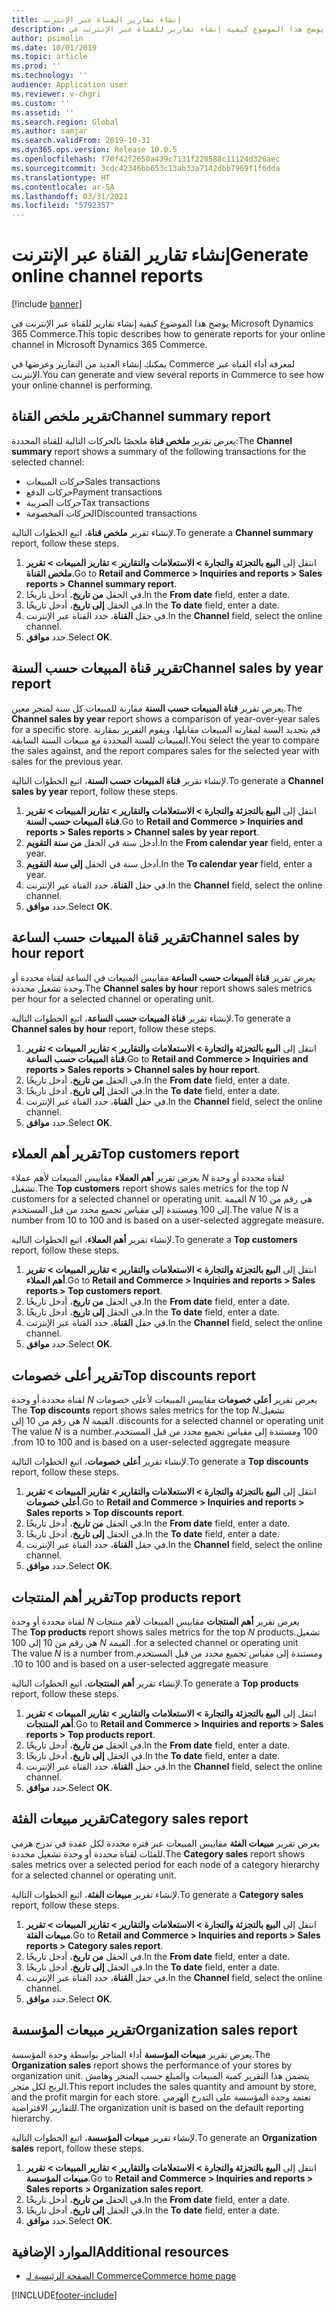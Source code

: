 ```yaml
---
title: إنشاء تقارير القناة عبر الإنترنت
description: يوضح هذا الموضوع كيفية إنشاء تقارير للقناة عبر الإنترنت في Microsoft Dynamics 365 Commerce.
author: psimolin
ms.date: 10/01/2019
ms.topic: article
ms.prod: ''
ms.technology: ''
audience: Application user
ms.reviewer: v-chgri
ms.custom: ''
ms.assetid: ''
ms.search.region: Global
ms.author: samjar
ms.search.validFrom: 2019-10-31
ms.dyn365.ops.version: Release 10.0.5
ms.openlocfilehash: f70f42f2650a439c7131f228588c11124d326aec
ms.sourcegitcommit: 3cdc42346bb653c13ab33a7142dbb7969f1f6dda
ms.translationtype: HT
ms.contentlocale: ar-SA
ms.lasthandoff: 03/31/2021
ms.locfileid: "5792357"
---
```

# <a name="generate-online-channel-reports"></a><span data-ttu-id="1fd31-103">إنشاء تقارير القناة عبر الإنترنت</span><span class="sxs-lookup"><span data-stu-id="1fd31-103">Generate online channel reports</span></span>

[!include [banner](includes/banner.md)]

<span data-ttu-id="1fd31-104">يوضح هذا الموضوع كيفية إنشاء تقارير للقناة عبر الإنترنت في Microsoft Dynamics 365 Commerce.</span><span class="sxs-lookup"><span data-stu-id="1fd31-104">This topic describes how to generate reports for your online channel in Microsoft Dynamics 365 Commerce.</span></span>

<span data-ttu-id="1fd31-105">يمكنك إنشاء العديد من التقارير وعرضها في Commerce لمعرفة أداء القناة عبر الإنترنت.</span><span class="sxs-lookup"><span data-stu-id="1fd31-105">You can generate and view several reports in Commerce to see how your online channel is performing.</span></span>

## <a name="channel-summary-report"></a><span data-ttu-id="1fd31-106">تقرير ملخص القناة</span><span class="sxs-lookup"><span data-stu-id="1fd31-106">Channel summary report</span></span>

<span data-ttu-id="1fd31-107">يعرض تقرير **‏‫ملخص قناة‬** ملخصًا بالحركات التالية للقناة المحددة:</span><span class="sxs-lookup"><span data-stu-id="1fd31-107">The **Channel summary** report shows a summary of the following transactions for the selected channel:</span></span>

- <span data-ttu-id="1fd31-108">حركات المبيعات</span><span class="sxs-lookup"><span data-stu-id="1fd31-108">Sales transactions</span></span>
- <span data-ttu-id="1fd31-109">حركات الدفع</span><span class="sxs-lookup"><span data-stu-id="1fd31-109">Payment transactions</span></span>
- <span data-ttu-id="1fd31-110">حركات الضريبة</span><span class="sxs-lookup"><span data-stu-id="1fd31-110">Tax transactions</span></span>
- <span data-ttu-id="1fd31-111">الحركات المخصومة</span><span class="sxs-lookup"><span data-stu-id="1fd31-111">Discounted transactions</span></span>

<span data-ttu-id="1fd31-112">لإنشاء تقرير **ملخص قناة**، اتبع الخطوات التالية.</span><span class="sxs-lookup"><span data-stu-id="1fd31-112">To generate a **Channel summary** report, follow these steps.</span></span>

1. <span data-ttu-id="1fd31-113">انتقل إلى **البيع بالتجزئة والتجارة \> ‏‫الاستعلامات والتقارير‬ \> ‏‫تقارير المبيعات‬ \> ‏‫تقرير ملخص القناة‬**.</span><span class="sxs-lookup"><span data-stu-id="1fd31-113">Go to **Retail and Commerce \> Inquiries and reports \> Sales reports \> Channel summary report**.</span></span>
1. <span data-ttu-id="1fd31-114">في الحقل **من تاريخ**، أدخل تاريخًا.</span><span class="sxs-lookup"><span data-stu-id="1fd31-114">In the **From date** field, enter a date.</span></span>
1. <span data-ttu-id="1fd31-115">في الحقل **إلى تاريخ**، أدخل تاريخًا.</span><span class="sxs-lookup"><span data-stu-id="1fd31-115">In the **To date** field, enter a date.</span></span>
1. <span data-ttu-id="1fd31-116">في حقل **القناة**، حدد القناة عبر الإنترنت.</span><span class="sxs-lookup"><span data-stu-id="1fd31-116">In the **Channel** field, select the online channel.</span></span>
1. <span data-ttu-id="1fd31-117">حدد **موافق**.</span><span class="sxs-lookup"><span data-stu-id="1fd31-117">Select **OK**.</span></span>
 
## <a name="channel-sales-by-year-report"></a><span data-ttu-id="1fd31-118">تقرير قناة المبيعات حسب السنة</span><span class="sxs-lookup"><span data-stu-id="1fd31-118">Channel sales by year report</span></span> 

<span data-ttu-id="1fd31-119">يعرض تقرير **قناة المبيعات حسب السنة‬** مقارنة للمبيعات كل سنة لمتجر معين.</span><span class="sxs-lookup"><span data-stu-id="1fd31-119">The **Channel sales by year** report shows a comparison of year-over-year sales for a specific store.</span></span> <span data-ttu-id="1fd31-120">قم بتحديد السنة لمقارنه المبيعات مقابلها، ويقوم التقرير بمقارنة المبيعات للسنة المحددة مع مبيعات السنة السابقة.</span><span class="sxs-lookup"><span data-stu-id="1fd31-120">You select the year to compare the sales against, and the report compares sales for the selected year with sales for the previous year.</span></span>

<span data-ttu-id="1fd31-121">لإنشاء تقرير **قناة المبيعات حسب السنة‬**، اتبع الخطوات التالية.</span><span class="sxs-lookup"><span data-stu-id="1fd31-121">To generate a **Channel sales by year** report, follow these steps.</span></span>

1. <span data-ttu-id="1fd31-122">انتقل إلى **البيع بالتجزئة والتجارة \> ‏‫الاستعلامات والتقارير‬ \> ‏‫تقارير المبيعات‬ \> تقرير قناة المبيعات حسب السنة‬‬**.</span><span class="sxs-lookup"><span data-stu-id="1fd31-122">Go to **Retail and Commerce \> Inquiries and reports \> Sales reports \> Channel sales by year report**.</span></span>
1. <span data-ttu-id="1fd31-123">أدخل سنة في الحقل **‏‫من سنة التقويم‬**.</span><span class="sxs-lookup"><span data-stu-id="1fd31-123">In the **From calendar year** field, enter a year.</span></span>
1. <span data-ttu-id="1fd31-124">أدخل سنة في الحقل **إلى سنة التقويم‬**.</span><span class="sxs-lookup"><span data-stu-id="1fd31-124">In the **To calendar year** field, enter a year.</span></span>
1. <span data-ttu-id="1fd31-125">في حقل **القناة**، حدد القناة عبر الإنترنت.</span><span class="sxs-lookup"><span data-stu-id="1fd31-125">In the **Channel** field, select the online channel.</span></span>
1. <span data-ttu-id="1fd31-126">حدد **موافق**.</span><span class="sxs-lookup"><span data-stu-id="1fd31-126">Select **OK**.</span></span>

## <a name="channel-sales-by-hour-report"></a><span data-ttu-id="1fd31-127">تقرير قناة المبيعات حسب الساعة</span><span class="sxs-lookup"><span data-stu-id="1fd31-127">Channel sales by hour report</span></span>

<span data-ttu-id="1fd31-128">يعرض تقرير **قناة المبيعات حسب الساعة‬** مقاييس المبيعات في الساعة لقناة محددة أو وحدة تشغيل محددة.</span><span class="sxs-lookup"><span data-stu-id="1fd31-128">The **Channel sales by hour** report shows sales metrics per hour for a selected channel or operating unit.</span></span>

<span data-ttu-id="1fd31-129">لإنشاء تقرير **قناة المبيعات حسب الساعة‬**، اتبع الخطوات التالية.</span><span class="sxs-lookup"><span data-stu-id="1fd31-129">To generate a **Channel sales by hour** report, follow these steps.</span></span>

1. <span data-ttu-id="1fd31-130">انتقل إلى **البيع بالتجزئة والتجارة \> ‏‫الاستعلامات والتقارير‬ \> ‏‫تقارير المبيعات‬ \> تقرير قناة المبيعات حسب الساعة‬**.</span><span class="sxs-lookup"><span data-stu-id="1fd31-130">Go to **Retail and Commerce \> Inquiries and reports \> Sales reports \> Channel sales by hour report**.</span></span>
1. <span data-ttu-id="1fd31-131">في الحقل **من تاريخ**، أدخل تاريخًا.</span><span class="sxs-lookup"><span data-stu-id="1fd31-131">In the **From date** field, enter a date.</span></span>
1. <span data-ttu-id="1fd31-132">في الحقل **إلى تاريخ**، أدخل تاريخًا.</span><span class="sxs-lookup"><span data-stu-id="1fd31-132">In the **To date** field, enter a date.</span></span>
1. <span data-ttu-id="1fd31-133">في حقل **القناة**، حدد القناة عبر الإنترنت.</span><span class="sxs-lookup"><span data-stu-id="1fd31-133">In the **Channel** field, select the online channel.</span></span>
1. <span data-ttu-id="1fd31-134">حدد **موافق**.</span><span class="sxs-lookup"><span data-stu-id="1fd31-134">Select **OK**.</span></span>

## <a name="top-customers-report"></a><span data-ttu-id="1fd31-135">تقرير أهم العملاء</span><span class="sxs-lookup"><span data-stu-id="1fd31-135">Top customers report</span></span>

<span data-ttu-id="1fd31-136">يعرض تقرير **‏‫أهم العملاء‬** مقاييس المبيعات لأهم عملاء *N* لقناة محددة أو وحدة تشغيل.</span><span class="sxs-lookup"><span data-stu-id="1fd31-136">The **Top customers** report shows sales metrics for the top *N* customers for a selected channel or operating unit.</span></span> <span data-ttu-id="1fd31-137">القيمة *N* هي رقم من 10 إلى 100 ومستندة إلى مقياس تجميع محدد من قبل المستخدم.</span><span class="sxs-lookup"><span data-stu-id="1fd31-137">The value *N* is a number from 10 to 100 and is based on a user-selected aggregate measure.</span></span>

<span data-ttu-id="1fd31-138">لإنشاء تقرير **أهم العملاء**، اتبع الخطوات التالية.</span><span class="sxs-lookup"><span data-stu-id="1fd31-138">To generate a **Top customers** report, follow these steps.</span></span>

1. <span data-ttu-id="1fd31-139">انتقل إلى **البيع بالتجزئة والتجارة \> ‏‫الاستعلامات والتقارير‬ \> ‏‫تقارير المبيعات‬ \> ‏‫‏‫تقرير أهم العملاء‬‬**.</span><span class="sxs-lookup"><span data-stu-id="1fd31-139">Go to **Retail and Commerce \> Inquiries and reports \> Sales reports \> Top customers report**.</span></span>
1. <span data-ttu-id="1fd31-140">في الحقل **من تاريخ**، أدخل تاريخًا.</span><span class="sxs-lookup"><span data-stu-id="1fd31-140">In the **From date** field, enter a date.</span></span>
1. <span data-ttu-id="1fd31-141">في الحقل **إلى تاريخ**، أدخل تاريخًا.</span><span class="sxs-lookup"><span data-stu-id="1fd31-141">In the **To date** field, enter a date.</span></span>
1. <span data-ttu-id="1fd31-142">في حقل **القناة**، حدد القناة عبر الإنترنت.</span><span class="sxs-lookup"><span data-stu-id="1fd31-142">In the **Channel** field, select the online channel.</span></span>
1. <span data-ttu-id="1fd31-143">حدد **موافق**.</span><span class="sxs-lookup"><span data-stu-id="1fd31-143">Select **OK**.</span></span>

## <a name="top-discounts-report"></a><span data-ttu-id="1fd31-144">تقرير أعلى خصومات</span><span class="sxs-lookup"><span data-stu-id="1fd31-144">Top discounts report</span></span>

<span data-ttu-id="1fd31-145">يعرض تقرير **‏‫‏‫أعلى خصومات‬** مقاييس المبيعات لأعلى خصومات *N* لقناة محددة أو وحدة تشغيل.</span><span class="sxs-lookup"><span data-stu-id="1fd31-145">The **Top discounts** report shows sales metrics for the top *N* discounts for a selected channel or operating unit.</span></span> <span data-ttu-id="1fd31-146">القيمة *N* هي رقم من 10 إلى 100 ومستندة إلى مقياس تجميع محدد من قبل المستخدم.</span><span class="sxs-lookup"><span data-stu-id="1fd31-146">The value *N* is a number from 10 to 100 and is based on a user-selected aggregate measure.</span></span>

<span data-ttu-id="1fd31-147">لإنشاء تقرير **أعلى خصومات**، اتبع الخطوات التالية.</span><span class="sxs-lookup"><span data-stu-id="1fd31-147">To generate a **Top discounts** report, follow these steps.</span></span>

1. <span data-ttu-id="1fd31-148">انتقل إلى **البيع بالتجزئة والتجارة \> ‏‫الاستعلامات والتقارير‬ \> ‏‫تقارير المبيعات‬ \> ‏‫‏‫تقرير أعلى خصومات‬‬**.</span><span class="sxs-lookup"><span data-stu-id="1fd31-148">Go to **Retail and Commerce \> Inquiries and reports \> Sales reports \> Top discounts report**.</span></span>
1. <span data-ttu-id="1fd31-149">في الحقل **من تاريخ**، أدخل تاريخًا.</span><span class="sxs-lookup"><span data-stu-id="1fd31-149">In the **From date** field, enter a date.</span></span>
1. <span data-ttu-id="1fd31-150">في الحقل **إلى تاريخ**، أدخل تاريخًا.</span><span class="sxs-lookup"><span data-stu-id="1fd31-150">In the **To date** field, enter a date.</span></span>
1. <span data-ttu-id="1fd31-151">في حقل **القناة**، حدد القناة عبر الإنترنت.</span><span class="sxs-lookup"><span data-stu-id="1fd31-151">In the **Channel** field, select the online channel.</span></span>
1. <span data-ttu-id="1fd31-152">حدد **موافق**.</span><span class="sxs-lookup"><span data-stu-id="1fd31-152">Select **OK**.</span></span>

## <a name="top-products-report"></a><span data-ttu-id="1fd31-153">تقرير أهم المنتجات</span><span class="sxs-lookup"><span data-stu-id="1fd31-153">Top products report</span></span>

<span data-ttu-id="1fd31-154">يعرض تقرير **‏‫‏‫‏‫أهم المنتجات‬** مقاييس المبيعات لأهم منتجات *N* لقناة محددة أو وحدة تشغيل.</span><span class="sxs-lookup"><span data-stu-id="1fd31-154">The **Top products** report shows sales metrics for the top *N* products for a selected channel or operating unit.</span></span> <span data-ttu-id="1fd31-155">القيمة *N* هي رقم من 10 إلى 100 ومستندة إلى مقياس تجميع محدد من قبل المستخدم.</span><span class="sxs-lookup"><span data-stu-id="1fd31-155">The value *N* is a number from 10 to 100 and is based on a user-selected aggregate measure.</span></span>

<span data-ttu-id="1fd31-156">لإنشاء تقرير **أهم المنتجات**، اتبع الخطوات التالية.</span><span class="sxs-lookup"><span data-stu-id="1fd31-156">To generate a **Top products** report, follow these steps.</span></span>

1. <span data-ttu-id="1fd31-157">انتقل إلى **البيع بالتجزئة والتجارة \> ‏‫الاستعلامات والتقارير‬ \> ‏‫تقارير المبيعات‬ \> ‏‫‏‫تقرير أهم المنتجات‬‬**.</span><span class="sxs-lookup"><span data-stu-id="1fd31-157">Go to **Retail and Commerce \> Inquiries and reports \> Sales reports \> Top products report**.</span></span>
1. <span data-ttu-id="1fd31-158">في الحقل **من تاريخ**، أدخل تاريخًا.</span><span class="sxs-lookup"><span data-stu-id="1fd31-158">In the **From date** field, enter a date.</span></span>
1. <span data-ttu-id="1fd31-159">في الحقل **إلى تاريخ**، أدخل تاريخًا.</span><span class="sxs-lookup"><span data-stu-id="1fd31-159">In the **To date** field, enter a date.</span></span>
1. <span data-ttu-id="1fd31-160">في حقل **القناة**، حدد القناة عبر الإنترنت.</span><span class="sxs-lookup"><span data-stu-id="1fd31-160">In the **Channel** field, select the online channel.</span></span>
1. <span data-ttu-id="1fd31-161">حدد **موافق**.</span><span class="sxs-lookup"><span data-stu-id="1fd31-161">Select **OK**.</span></span>

## <a name="category-sales-report"></a><span data-ttu-id="1fd31-162">تقرير مبيعات الفئة</span><span class="sxs-lookup"><span data-stu-id="1fd31-162">Category sales report</span></span>

<span data-ttu-id="1fd31-163">يعرض تقرير **مبيعات الفئة** مقاييس المبيعات عبر فتره محددة لكل عقدة في تدرج هرمي للفئات لقناة محددة أو وحدة تشغيل محددة.</span><span class="sxs-lookup"><span data-stu-id="1fd31-163">The **Category sales** report shows sales metrics over a selected period for each node of a category hierarchy for a selected channel or operating unit.</span></span>

<span data-ttu-id="1fd31-164">لإنشاء تقرير **مبيعات الفئة**، اتبع الخطوات التالية.</span><span class="sxs-lookup"><span data-stu-id="1fd31-164">To generate a **Category sales** report, follow these steps.</span></span>

1. <span data-ttu-id="1fd31-165">انتقل إلى **البيع بالتجزئة والتجارة \> الاستعلامات والتقارير \> تقارير المبيعات \> تقرير مبيعات الفئة**.</span><span class="sxs-lookup"><span data-stu-id="1fd31-165">Go to **Retail and Commerce \> Inquiries and reports \> Sales reports \> Category sales report**.</span></span>
1. <span data-ttu-id="1fd31-166">في الحقل **من تاريخ**، أدخل تاريخًا.</span><span class="sxs-lookup"><span data-stu-id="1fd31-166">In the **From date** field, enter a date.</span></span>
1. <span data-ttu-id="1fd31-167">في الحقل **إلى تاريخ**، أدخل تاريخًا.</span><span class="sxs-lookup"><span data-stu-id="1fd31-167">In the **To date** field, enter a date.</span></span>
1. <span data-ttu-id="1fd31-168">في حقل **القناة**، حدد القناة عبر الإنترنت.</span><span class="sxs-lookup"><span data-stu-id="1fd31-168">In the **Channel** field, select the online channel.</span></span>
1. <span data-ttu-id="1fd31-169">حدد **موافق**.</span><span class="sxs-lookup"><span data-stu-id="1fd31-169">Select **OK**.</span></span>

## <a name="organization-sales-report"></a><span data-ttu-id="1fd31-170">تقرير مبيعات المؤسسة</span><span class="sxs-lookup"><span data-stu-id="1fd31-170">Organization sales report</span></span>

<span data-ttu-id="1fd31-171">يعرض تقرير **مبيعات المؤسسة‬** أداء المتاجر بواسطة وحدة المؤسسة.</span><span class="sxs-lookup"><span data-stu-id="1fd31-171">The **Organization sales** report shows the performance of your stores by organization unit.</span></span> <span data-ttu-id="1fd31-172">يتضمن هذا التقرير كمية المبيعات والمبلغ حسب المتجر وهامش الربح لكل متجر.</span><span class="sxs-lookup"><span data-stu-id="1fd31-172">This report includes the sales quantity and amount by store, and the profit margin for each store.</span></span> <span data-ttu-id="1fd31-173">تعتمد وحدة المؤسسة على التدرج الهرمي للتقارير الافتراضية.</span><span class="sxs-lookup"><span data-stu-id="1fd31-173">The organization unit is based on the default reporting hierarchy.</span></span>

<span data-ttu-id="1fd31-174">لإنشاء تقرير **مبيعات المؤسسة**، اتبع الخطوات التالية.</span><span class="sxs-lookup"><span data-stu-id="1fd31-174">To generate an **Organization sales** report, follow these steps.</span></span>

1. <span data-ttu-id="1fd31-175">انتقل إلى **البيع بالتجزئة والتجارة \> ‏‫الاستعلامات والتقارير‬ \> تقارير المبيعات \> ‏‫تقرير مبيعات المؤسسة‬**.</span><span class="sxs-lookup"><span data-stu-id="1fd31-175">Go to **Retail and Commerce \> Inquiries and reports \> Sales reports \> Organization sales report**.</span></span>
1. <span data-ttu-id="1fd31-176">في الحقل **من تاريخ**، أدخل تاريخًا.</span><span class="sxs-lookup"><span data-stu-id="1fd31-176">In the **From date** field, enter a date.</span></span>
1. <span data-ttu-id="1fd31-177">في الحقل **إلى تاريخ**، أدخل تاريخًا.</span><span class="sxs-lookup"><span data-stu-id="1fd31-177">In the **To date** field, enter a date.</span></span>
1. <span data-ttu-id="1fd31-178">حدد **موافق**.</span><span class="sxs-lookup"><span data-stu-id="1fd31-178">Select **OK**.</span></span>

## <a name="additional-resources"></a><span data-ttu-id="1fd31-179">الموارد الإضافية</span><span class="sxs-lookup"><span data-stu-id="1fd31-179">Additional resources</span></span>

- [<span data-ttu-id="1fd31-180">الصفحة الرئيسية لـ Commerce</span><span class="sxs-lookup"><span data-stu-id="1fd31-180">Commerce home page</span></span>](../retail/index.md)


[!INCLUDE[footer-include](../includes/footer-banner.md)]
